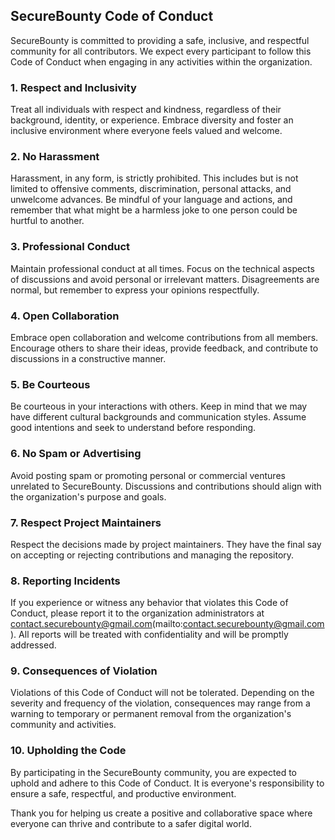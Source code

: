 ## SecureBounty Code of Conduct

SecureBounty is committed to providing a safe, inclusive, and respectful community for all contributors. We expect every participant to follow this Code of Conduct when engaging in any activities within the organization.

### 1. Respect and Inclusivity

Treat all individuals with respect and kindness, regardless of their background, identity, or experience. Embrace diversity and foster an inclusive environment where everyone feels valued and welcome.

### 2. No Harassment

Harassment, in any form, is strictly prohibited. This includes but is not limited to offensive comments, discrimination, personal attacks, and unwelcome advances. Be mindful of your language and actions, and remember that what might be a harmless joke to one person could be hurtful to another.

### 3. Professional Conduct

Maintain professional conduct at all times. Focus on the technical aspects of discussions and avoid personal or irrelevant matters. Disagreements are normal, but remember to express your opinions respectfully.

### 4. Open Collaboration

Embrace open collaboration and welcome contributions from all members. Encourage others to share their ideas, provide feedback, and contribute to discussions in a constructive manner.

### 5. Be Courteous

Be courteous in your interactions with others. Keep in mind that we may have different cultural backgrounds and communication styles. Assume good intentions and seek to understand before responding.

### 6. No Spam or Advertising

Avoid posting spam or promoting personal or commercial ventures unrelated to SecureBounty. Discussions and contributions should align with the organization's purpose and goals.

### 7. Respect Project Maintainers

Respect the decisions made by project maintainers. They have the final say on accepting or rejecting contributions and managing the repository.

### 8. Reporting Incidents

If you experience or witness any behavior that violates this Code of Conduct, please report it to the organization administrators at contact.securebounty@gmail.com(mailto:contact.securebounty@gmail.com). All reports will be treated with confidentiality and will be promptly addressed.

### 9. Consequences of Violation

Violations of this Code of Conduct will not be tolerated. Depending on the severity and frequency of the violation, consequences may range from a warning to temporary or permanent removal from the organization's community and activities.

### 10. Upholding the Code

By participating in the SecureBounty community, you are expected to uphold and adhere to this Code of Conduct. It is everyone's responsibility to ensure a safe, respectful, and productive environment.

Thank you for helping us create a positive and collaborative space where everyone can thrive and contribute to a safer digital world.
